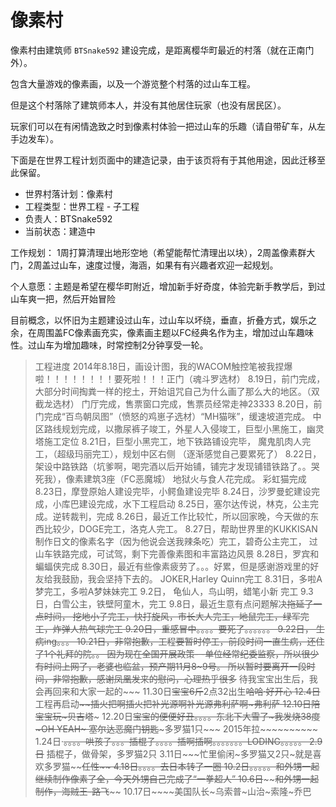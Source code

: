# 像素村

像素村由建筑师 `BTSnake592` 建设完成，是距离樱华町最近的村落（就在正南门外）。

包含大量游戏的像素画，以及一个游览整个村落的过山车工程。

但是这个村落除了建筑师本人，并没有其他居住玩家（也没有居民区）。

玩家们可以在有闲情逸致之时到像素村体验一把过山车的乐趣（请自带矿车，从左手边发车）。

下面是在世界工程计划页面中的建造记录，由于该页将有于其他用途，因此迁移至此保留。

* 世界村落计划：像素村
* 工程类型：世界工程 - 子工程
* 负责人：BTSnake592
* 当前状态：建造中

工作规划： 1周打算清理出地形空地（希望能帮忙清理出以块），2周盖像素群大门，2周盖过山车，速度过慢，海涵，如果有有兴趣者欢迎一起规划。

个人意愿：主题是希望在樱华町附近，增加新手好奇度，体验完新手教学后，到过山车爽一把，然后开始冒险

目前概念，以怀旧为主题建设过山车，过山车以坏绕，垂直，折叠方式，娱乐之余，在周围盖FC像素画充实，像素画主题以FC经典名作为主，增加过山车趣味性。过山车为增加趣味，时常控制2分钟享受一轮。

> 工程进度
> 2014年8.18日，画设计图，我的WACOM触控笔被我捏爆啦！！！！！！！！要死啦！！！正门（魂斗罗选材）
> 8.19日，前门完成，大部分时间掏粪一样的挖土，开始诅咒自己为什么画了那么大的地区。（双截龙选材）
>                  门厅完成，售票窗口完成，售票员经常走神23333
>           8.20日，前门完成“百鸟朝凤图”（愤怒的鸡崽子选材）“MH猫咪”，缓速坡道完成。
>                   中区路线规划完成，以撒尿裤子竣工，外星人入侵竣工，巨型小黑施工，幽灵塔施工定位
>           8.21日，巨型小黑完工，地下铁路铺设完毕， 魔鬼肌肉人完工，（超级玛丽完工），规划中区右侧
>                   （逐渐感觉自己要累死了）
>           8.22日，架设中路铁路（坑爹啊，喝完酒以后开始铺，铺完才发现铺错铁路了。。哭死我），像素建筑3座（FC恶魔城）
>                   地狱火与食人花完成。  彩虹猫完成
>           8.23日，摩登原始人建设完毕，小鳄鱼建设完毕
>           8.24日，沙罗曼蛇建设完成，小库巴建设完成，水下工程启动
>           8.25日，塞尔达传说，林克，公主完成。逆转裁判，完成
>           8.26日，最近工作比较忙，所以回家晚，今天做的东西比较少，DOGE完工，洛克人完工。
>           8.27日，帮助世界里的KUKKISAN制作日文的像素名字（因为他说会送我辣条吃）完工，碧奇公主完工，
>                   过山车铁路完成，可试驾，剩下完善像素图和丰富路边风景
>           8.28日，罗宾和蝙蝠侠完成
>           8.30日，最近有些像素疲劳了。。。好累，但是感谢游戏里的好友给我鼓励，我会坚持下去的。
>                   JOKER,Harley Quinn完工
>           8.31日，多啦A梦完工，多啦A梦妹妹完工
>           9.2日， 龟仙人，鸟山明，蜡笔小新 完工
>           9.3日，白雪公主，铁壁阿童木，完工
>           9.8日，最近生意有点问题解决~~拖延了一点时间，
>                  挖地小子完工，快打旋风，市长大人完工，地鼠完工，绿军完工，炸弹人热气球完工
>           9.20日，重感冒中。。。。要死了。。。。。。
>           9.22日， 生病ing。。。
>           10.21日，非常抱歉，工程要暂时停工，前段时间一直生病，还住了1个礼拜的院。。
>           因为现在全国开展政策- -单位经常纪委监察，所以很少有时间上网了，老婆也临盆，预产期11月8~9号。
>           所以暂时要离开一段时间，非常抱歉，感谢凤凰发来的慰问，心理热乎很多~~
>           待我宝宝出生后，我会再回来和大家一起的~~~
>           11.30日~~宝宝6斤~~2点32出生~~哈哈·好开心
>           12.4日~~工程再启动~~~~插火把啊插火把~~补光源啊补光源~~弗利萨啊~弗利萨
>            12.10日~~陪宝宝玩~~~贝吉塔~~~
>           12.20日~~宝宝的便便好丑。。。。东北下大雪了~我发烧38度~OH YEAH~
>                    塞尔达恶魔门钥匙~~~多罗猫1只~~~
>           2015年拉~~~~~~~~~~
>           1.24日·~~。。。。哄孩子。。。插棍子。。。。插啊插啊。。。。。。。LODING。。。。。
>           2.9日~~ 插棍子，做骨架，多罗猫2只
>           3.11日~~~忙里偷闲~多罗猫又2只~就是喜欢多罗猫~~~~任性~~
>           4.18日。。。。去日本转了一圈
>           10.2日。。。。。和外甥一起继续制作像素了全，今天外甥自己完成了“一拳超人”
>           10.6日~~~~~~和外甥一起制作，海贼王-路飞~~~~
>           10.17日~~~~美国队长~乌索普~山治~索隆~乔巴

